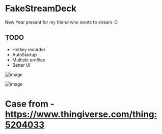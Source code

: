 # FakeStreamDeck

New Year present for my friend who wants to stream :D 
## TODO
- Hotkey recorder
- AutoStartup
- Multiple profiles
- Better UI

![image](https://user-images.githubusercontent.com/10564596/210038762-b82ce1fe-16bd-4fb9-9265-66273d345764.png)

![image](https://user-images.githubusercontent.com/10564596/210038839-4315e1e8-b405-4158-bd9c-a8141b7abfb9.png)



# Case from - https://www.thingiverse.com/thing:5204033
